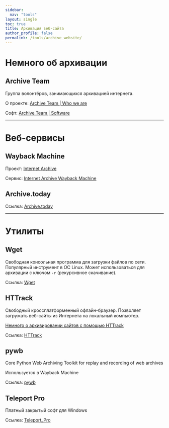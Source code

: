 ```yaml
---
sidebar:
  nav: "tools"
layout: single
toc: true
title: Архивация веб-сайта
author_profile: false
permalink: /tools/archive_website/
---
```


# Немного об архивации

## Archive Team

Группа волонтёров, занимающихся архивацией интернета.

О проекте: [Archive Team \| Who we are](https://www.archiveteam.org/index.php?title=Who_We_Are)

Софт: [Archive Team \| Software](https://www.archiveteam.org/index.php?title=Software)

---

# Веб-сервисы

## Wayback Machine

Проект: [Internet Archive](https://archive.org/)

Сервис: [Internet Archive Wayback Machine](http://web.archive.org/)

## Archive.today


Ссылка: [Archive.today](http://archive.is/)

---

# Утилиты


## Wget

Свободная консольная программа для загрузки файлов по сети. Популярный инструмент в ОС Linux.
Может использоваться для архивации с ключом `-r` (рекурсивное скачивание).

Ссылка: [Wget](https://ru.wikipedia.org/wiki/Wget)

## HTTrack

Свободный кроссплатформенный офлайн-браузер. Позволяет загружать веб-сайты из Интернета на локальный компьютер.

[Немного о архивировании сайтов с помощью HTTrack](https://netwhood.online/2018/10/10/site-mirroring/)

Ссылка: [HTTrack](https://www.httrack.com/)

## pywb

Core Python Web Archiving Toolkit for replay and recording of web archives

Используется в Wayback Machine

Ссылка: [pywb](https://github.com/webrecorder/pywb)

## Teleport Pro

Платный закрытый софт для Windows

Ссылка: [Teleport_Pro](https://ru.wikipedia.org/wiki/Teleport_Pro)
